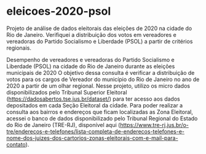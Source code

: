 # eleicoes-2020-psol
Projeto de análise de dados eleitorais das eleições de 2020 na cidade do Rio de Janeiro. Verifiquei a distribuição dos votos em vereadores e vereadoras do Partido Socialismo e Liberdade (PSOL) a partir de critérios regionais.

Desempenho de vereadores e vereadoras do Partido Socialismo e Liberdade (PSOL) na cidade do Rio de Janeiro durante as eleições municipais de 2020
O objetivo dessa consulta é verificar a distribuição de votos para os cargos de Vereador do município do Rio de Janeiro no ano de 2020 a partir de um olhar regional. Nesse projeto, utilizo os micro dados disponibilizados pelo Tribunal Superior Eleitoral (https://dadosabertos.tse.jus.br/dataset/) para ter acesso aos dados depositados em cada Seção Eleitoral da cidade. Para poder realizar a consulta aos bairros e endereços que ficam localizadas as Zona Eleitoral, acessei o banco de dados disponibilizado pelo Tribunal Regional do Estado do Rio de Janeiro (TRE-RJ), disponível aqui (https://www.tre-rj.jus.br/o-tre/enderecos-e-telefones/lista-completa-de-enderecos-telefones-e-nome-dos-juizes-dos-cartorios-zonas-eleitorais-com-e-mail-para-contato).
